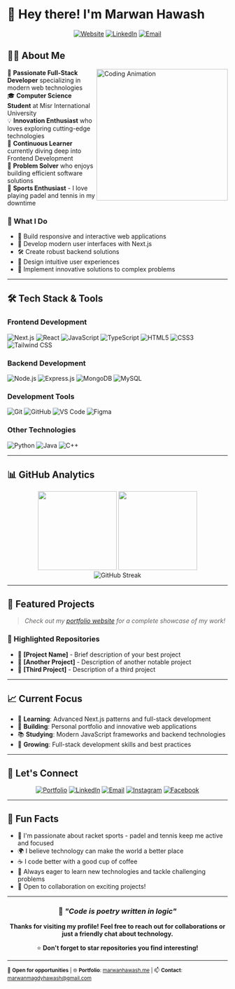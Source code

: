 # 👋 Hey there! I'm Marwan Hawash

<div align="center">
  
[![Website](https://img.shields.io/badge/🌐_Website-marwanhawash.me-blue?style=for-the-badge)](https://marwanhawash.me)
[![LinkedIn](https://img.shields.io/badge/LinkedIn-0077B5?style=for-the-badge&logo=linkedin&logoColor=white)](https://www.linkedin.com/in/marwan-hawash-3aa96311a/)
[![Email](https://img.shields.io/badge/Email-D14836?style=for-the-badge&logo=gmail&logoColor=white)](mailto:marwanmagdyhawash@gmail.com)

</div>

## 👨‍💻 About Me

<img alt="Coding Animation" src="https://media.giphy.com/media/v1.Y2lkPWVjZjA1ZTQ3ejd3ams3aGNmZmhoNmtrOGF2bG0wM3poZ3FnMmJsbGI5ZnNlaTV3MiZlcD12MV9naWZzX3NlYXJjaCZjdD1n/zOvBKUUEERdNm/giphy.gif" align="right" width="300"/>

🚀 **Passionate Full-Stack Developer** specializing in modern web technologies  
🎓 **Computer Science Student** at Misr International University  
💡 **Innovation Enthusiast** who loves exploring cutting-edge technologies  
🌱 **Continuous Learner** currently diving deep into Frontend Development  
🎯 **Problem Solver** who enjoys building efficient software solutions  
🎾 **Sports Enthusiast** - I love playing padel and tennis in my downtime

### 🌟 What I Do

- 🔧 Build responsive and interactive web applications
- 📱 Develop modern user interfaces with Next.js
- 🛠️ Create robust backend solutions
- 🎨 Design intuitive user experiences
- 🚀 Implement innovative solutions to complex problems

---

## 🛠️ Tech Stack & Tools

### **Frontend Development**

![Next.js](https://img.shields.io/badge/Next.js-000000?style=for-the-badge&logo=next.js&logoColor=white)
![React](https://img.shields.io/badge/React-20232A?style=for-the-badge&logo=react&logoColor=61DAFB)
![JavaScript](https://img.shields.io/badge/JavaScript-F7DF1E?style=for-the-badge&logo=javascript&logoColor=black)
![TypeScript](https://img.shields.io/badge/TypeScript-007ACC?style=for-the-badge&logo=typescript&logoColor=white)
![HTML5](https://img.shields.io/badge/HTML5-E34F26?style=for-the-badge&logo=html5&logoColor=white)
![CSS3](https://img.shields.io/badge/CSS3-1572B6?style=for-the-badge&logo=css3&logoColor=white)
![Tailwind CSS](https://img.shields.io/badge/Tailwind_CSS-38B2AC?style=for-the-badge&logo=tailwind-css&logoColor=white)

### **Backend Development**

![Node.js](https://img.shields.io/badge/Node.js-43853D?style=for-the-badge&logo=node.js&logoColor=white)
![Express.js](https://img.shields.io/badge/Express.js-404D59?style=for-the-badge)
![MongoDB](https://img.shields.io/badge/MongoDB-4EA94B?style=for-the-badge&logo=mongodb&logoColor=white)
![MySQL](https://img.shields.io/badge/MySQL-00000F?style=for-the-badge&logo=mysql&logoColor=white)

### **Development Tools**

![Git](https://img.shields.io/badge/Git-F05032?style=for-the-badge&logo=git&logoColor=white)
![GitHub](https://img.shields.io/badge/GitHub-100000?style=for-the-badge&logo=github&logoColor=white)
![VS Code](https://img.shields.io/badge/VS_Code-007ACC?style=for-the-badge&logo=visual-studio-code&logoColor=white)
![Figma](https://img.shields.io/badge/Figma-F24E1E?style=for-the-badge&logo=figma&logoColor=white)

### **Other Technologies**

![Python](https://img.shields.io/badge/Python-3776AB?style=for-the-badge&logo=python&logoColor=white)
![Java](https://img.shields.io/badge/Java-ED8B00?style=for-the-badge&logo=java&logoColor=white)
![C++](https://img.shields.io/badge/C++-00599C?style=for-the-badge&logo=c%2B%2B&logoColor=white)

---

## 📊 GitHub Analytics

<div align="center">
  <img height="180em" src="https://github-readme-stats.vercel.app/api?username=Marwan1241&show_icons=true&theme=tokyonight&include_all_commits=true&count_private=true"/>
  <img height="180em" src="https://github-readme-stats.vercel.app/api/top-langs/?username=Marwan1241&layout=compact&langs_count=8&theme=tokyonight"/>
</div>

<div align="center">
  <img src="https://streak-stats.demolab.com/?user=Marwan1241&theme=tokyonight" alt="GitHub Streak"/>
</div>

---

## 🚀 Featured Projects

> _Check out my [portfolio website](https://marwanhawash.me) for a complete showcase of my work!_

### 🌟 Highlighted Repositories

<!-- Add your best projects here -->

- 🔗 **[Project Name]** - Brief description of your best project
- 🔗 **[Another Project]** - Description of another notable project
- 🔗 **[Third Project]** - Description of a third project

---

## 📈 Current Focus

- 🎯 **Learning**: Advanced Next.js patterns and full-stack development
- 🔨 **Building**: Personal portfolio and innovative web applications
- 📚 **Studying**: Modern JavaScript frameworks and backend technologies
- 🌱 **Growing**: Full-stack development skills and best practices

---

## 🤝 Let's Connect

<div align="center">

[![Portfolio](https://img.shields.io/badge/Portfolio-FF5722?style=for-the-badge&logo=todoist&logoColor=white)](https://marwanhawash.me)
[![LinkedIn](https://img.shields.io/badge/LinkedIn-0077B5?style=for-the-badge&logo=linkedin&logoColor=white)](https://www.linkedin.com/in/marwan-hawash-3aa96311a/)
[![Email](https://img.shields.io/badge/Gmail-D14836?style=for-the-badge&logo=gmail&logoColor=white)](mailto:marwanmagdyhawash@gmail.com)
[![Instagram](https://img.shields.io/badge/Instagram-E4405F?style=for-the-badge&logo=instagram&logoColor=white)](https://www.instagram.com/marwanhawashh/)
[![Facebook](https://img.shields.io/badge/Facebook-1877F2?style=for-the-badge&logo=facebook&logoColor=white)](https://www.facebook.com/marwan.magdy.121)

</div>

---

## 💭 Fun Facts

- 🎾 I'm passionate about racket sports - padel and tennis keep me active and focused
- 🌍 I believe technology can make the world a better place
- ☕ I code better with a good cup of coffee
- 🎯 Always eager to learn new technologies and tackle challenging problems
- 🤝 Open to collaboration on exciting projects!

---

<div align="center">

### 💬 _"Code is poetry written in logic"_

**Thanks for visiting my profile! Feel free to reach out for collaborations or just a friendly chat about technology.**

⭐ **Don't forget to star repositories you find interesting!**

</div>

---

<sub>💼 **Open for opportunities** | 🌐 **Portfolio**: [marwanhawash.me](https://marwanhawash.me) | 📫 **Contact**: marwanmagdyhawash@gmail.com</sub>
